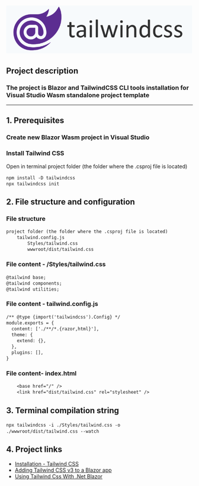 ![](https://github.com/SergeyDavidovich/BlazorWithTailwind/blob/master/blazor-tailwind.png)
----
## Project description ##
### The project is Blazor and TailwindCSS CLI tools installation for Visual Studio Wasm standalone project template ###
---
## 1. Prerequisites ##
### Create new Blazor Wasm project in Visual Studio ###
### Install Tailwind CSS ###
Open in terminal project folder (the folder where the .csproj file is located)
```
npm install -D tailwindcss 
npx tailwindcss init
````

## 2. File structure and configuration 
### File structure
```
project folder (the folder where the .csproj file is located)
    tailwind.config.js
        Styles/tailwind.css
        wwwroot/dist/tailwind.css
```
### File content - /Styles/tailwind.css
```
@tailwind base;
@tailwind components;
@tailwind utilities;
```
### File content - tailwind.config.js
```
/** @type {import('tailwindcss').Config} */
module.exports = {
  content: ['./**/*.{razor,html}'],
  theme: {
    extend: {},
  },
  plugins: [],
}
```
### File content- index.html
```
    <base href="/" />
    <link href="dist/tailwind.css" rel="stylesheet" />
```
## 3. Terminal compilation string
``` npx tailwindcss -i ./Styles/tailwind.css -o ./wwwroot/dist/tailwind.css --watch ```
## 4. Project links
- [Installation - Tailwind CSS](https://tailwindcss.com/docs/installation)
- [Adding Tailwind CSS v3 to a Blazor app](https://chrissainty.com/adding-tailwind-css-v3-to-a-blazor-app/)
- [Using Tailwind Css With .Net Blazor](https://dev.to/rasheedmozaffar/using-tailwind-css-with-net-blazor-4ng7)

